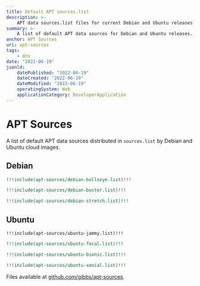 ```yaml
---
title: Default APT sources.list
description: >-
    APT data sources.list files for current Debian and Ubuntu releases.
summary: >-
    A list of default APT data sources for Debian and Ubuntu releases.
anchor: APT Sources
uri: apt-sources
tags:
    - dns
date: "2022-06-19"
jsonld:
    datePublished: "2022-06-19"
    dateCreated: "2022-06-19"
    dateModified: "2022-06-19"
    operatingSystem: Web
    applicationCategory: DeveloperApplication
---
```


# APT Sources

A list of default APT data sources distributed in `sources.list` by Debian and 
Ubuntu cloud images.

## Debian

```yaml [debian:11 Bullseye]
!!!include(apt-sources/debian-bullseye.list)!!!
```

```yaml [debian:10 Buster]
!!!include(apt-sources/debian-buster.list)!!!
```

```yaml [debian:9 Stretch]
!!!include(apt-sources/debian-stretch.list)!!!
```

## Ubuntu

```apacheconf [ubuntu:2204 Jammy Jellyfish]
!!!include(apt-sources/ubuntu-jammy.list)!!!
```

```yaml [ubuntu:2004 Focal Fossa]
!!!include(apt-sources/ubuntu-focal.list)!!!
```

```yaml [ubuntu:1804 Bionic Beaver]
!!!include(apt-sources/ubuntu-bionic.list)!!!
```

```yaml [ubuntu:1604 Xenial Xerus]
!!!include(apt-sources/ubuntu-xenial.list)!!!
```

Files available at [github.com/gibbs/apt-sources](https://github.com/gibbs/apt-sources/tree/master/sources).
